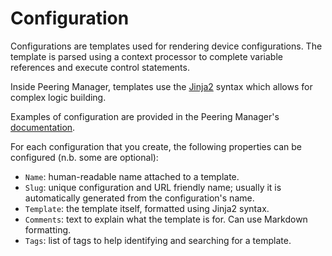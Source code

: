 # Configuration

Configurations are templates used for rendering device configurations. The
template is parsed using a context processor to complete variable references
and execute control statements.

Inside Peering Manager, templates use the
[Jinja2](https://palletsprojects.com/p/jinja/) syntax which allows for complex
logic building.

Examples of configuration are provided in the Peering Manager's
[documentation](https://peering-manager.readthedocs.io/en/latest/templates/).

For each configuration that you create, the following properties can be
configured (n.b. some are optional):

  * `Name`: human-readable name attached to a template.
  * `Slug`: unique configuration and URL friendly name; usually it is
    automatically generated from the configuration's name.
  * `Template`: the template itself, formatted using Jinja2 syntax.
  * `Comments`: text to explain what the template is for. Can use Markdown
    formatting.
  * `Tags`: list of tags to help identifying and searching for a template.
